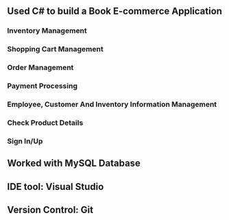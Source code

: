 ## Used C# to build a Book E-commerce Application
### Inventory Management
### Shopping Cart Management
### Order Management
### Payment Processing
### Employee, Customer And Inventory Information Management
### Check Product Details
### Sign In/Up
## Worked with MySQL Database
## IDE tool: Visual Studio
## Version Control: Git
